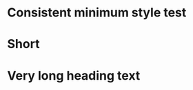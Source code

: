 # Consistent minimum style test

Short
========================

Very long heading text
========================
